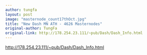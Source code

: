 ```yaml
---
author: tungfa
layout: post
image: "masternode_count17thOct.jpg"
title: "New Dash MN ATH - 4626 Masternodes"
original-author: TungFa  
original-link: http://178.254.23.111/~pub/Dash/Dash_Info.html
---
```


<http://178.254.23.111/~pub/Dash/Dash_Info.html>
